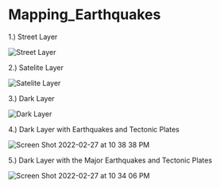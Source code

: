 # Mapping_Earthquakes

1.) Street Layer

![Street Layer](https://user-images.githubusercontent.com/93900628/155923888-b6456f81-99fd-4290-93c0-55eb37c7de52.png)

2.) Satelite Layer

![Satelite Layer](https://user-images.githubusercontent.com/93900628/155924160-04d344ee-8118-4b53-820a-cbe2991c0e66.png)

3.) Dark Layer

![Dark Layer](https://user-images.githubusercontent.com/93900628/155924788-2c94a4f9-e5a5-46a3-b66f-31bbb59edb56.png)

4.) Dark Layer with Earthquakes and Tectonic Plates

![Screen Shot 2022-02-27 at 10 38 38 PM](https://user-images.githubusercontent.com/93900628/155925189-30b72752-e8cb-402d-94ee-0586d174d0df.png)

5.) Dark Layer with the Major Earthquakes and Tectonic Plates

![Screen Shot 2022-02-27 at 10 34 06 PM](https://user-images.githubusercontent.com/93900628/155924839-3cf98416-1e43-41bf-9b70-4b92fb9307ee.png)

